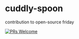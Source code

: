 # cuddly-spoon
contribution to open-source friday

[![PRs Welcome](https://img.shields.io/badge/PRs-welcome-brightgreen.svg?style=flat-square)](http://makeapullrequest.com) 
